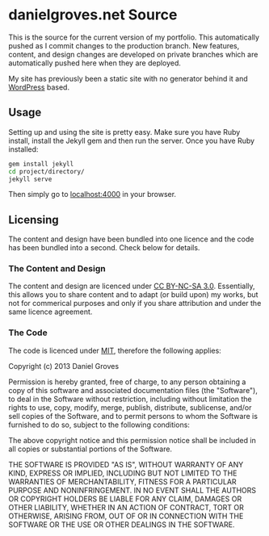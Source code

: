 # danielgroves.net Source

This is the source for the current version of my portfolio. This automatically pushed as I commit changes to the production branch. New features, content, and design changes are developed on private branches which are automatically pushed here when they are deployed. 

My site has previously been a static site with no generator behind it and [WordPress](http://wordpress.org "WordPress Publishing Platform") based. 

## Usage

Setting up and using the site is pretty easy. Make sure you have Ruby install, install the Jekyll gem and then run the server. Once you have Ruby installed:

```bash
gem install jekyll
cd project/directory/
jekyll serve
```

Then simply go to [localhost:4000](http://localhost:4000) in your browser. 

## Licensing

The content and design have been bundled into one licence and the code has been bundled into a second. Check below for details. 

### The Content and Design

The content and design are licenced under [CC BY-NC-SA 3.0](http://creativecommons.org/licenses/by-nc-sa/3.0/ "Creative Commons Attribution-NonCommercial-ShareAlike 3.0 Unported Licence"). Essentially, this allows you to share content and to adapt (or build upon) my works, but not for commerical purposes and only if you share attribution and under the same licence agreement. 

### The Code

The code is licenced under [MIT](http://opensource.org/licenses/MIT "MIT Licence Agreement"), therefore the following applies: 

Copyright (c) 2013 Daniel Groves

Permission is hereby granted, free of charge, to any person obtaining a copy of this software and associated documentation files (the "Software"), to deal in the Software without restriction, including without limitation the rights to use, copy, modify, merge, publish, distribute, sublicense, and/or sell copies of the Software, and to permit persons to whom the Software is furnished to do so, subject to the following conditions:

The above copyright notice and this permission notice shall be included in all copies or substantial portions of the Software.

THE SOFTWARE IS PROVIDED "AS IS", WITHOUT WARRANTY OF ANY KIND, EXPRESS OR IMPLIED, INCLUDING BUT NOT LIMITED TO THE WARRANTIES OF MERCHANTABILITY, FITNESS FOR A PARTICULAR PURPOSE AND NONINFRINGEMENT. IN NO EVENT SHALL THE AUTHORS OR COPYRIGHT HOLDERS BE LIABLE FOR ANY CLAIM, DAMAGES OR OTHER LIABILITY, WHETHER IN AN ACTION OF CONTRACT, TORT OR OTHERWISE, ARISING FROM, OUT OF OR IN CONNECTION WITH THE SOFTWARE OR THE USE OR OTHER DEALINGS IN THE SOFTWARE.